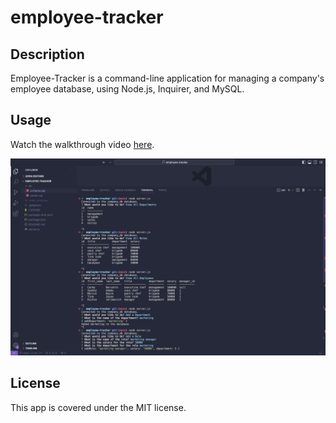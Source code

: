 # employee-tracker

## Description
Employee-Tracker is a command-line application for managing a company's employee database, using Node.js, Inquirer, and MySQL.

## Usage

Watch the walkthrough video [here]().

![screenshot of the application](./images/screenshot.png)

## License
This app is covered under the MIT license.